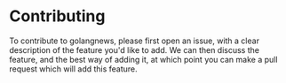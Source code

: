 # Contributing 

To contribute to golangnews, please first open an issue, with a clear description of the feature you'd like to add. We can then discuss the feature, and the best way of adding it, at which point you can make a pull request which will add this feature.

